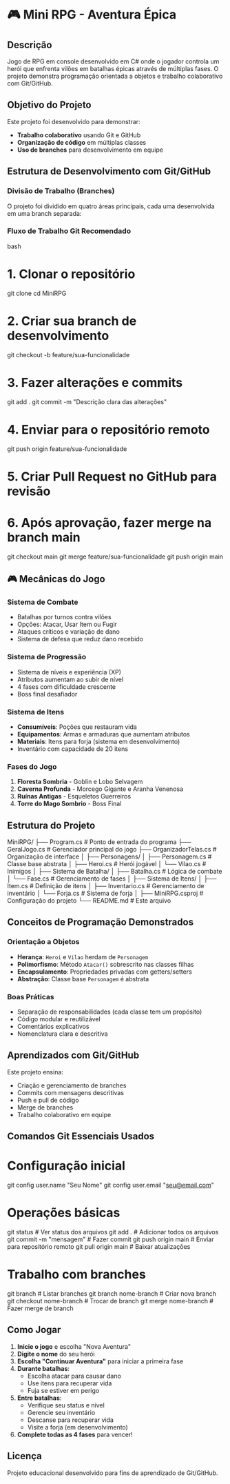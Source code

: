 # 🎮 Mini RPG - Aventura Épica

## Descrição
Jogo de RPG em console desenvolvido em C# onde o jogador controla um herói que enfrenta vilões em batalhas épicas através de múltiplas fases. O projeto demonstra programação orientada a objetos e trabalho colaborativo com Git/GitHub.

## Objetivo do Projeto
Este projeto foi desenvolvido para demonstrar:
- **Trabalho colaborativo** usando Git e GitHub
- **Organização de código** em múltiplas classes
- **Uso de branches** para desenvolvimento em equipe

## Estrutura de Desenvolvimento com Git/GitHub

### Divisão de Trabalho (Branches)
O projeto foi dividido em quatro áreas principais, cada uma desenvolvida em uma branch separada:


### Fluxo de Trabalho Git Recomendado

bash
# 1. Clonar o repositório
git clone <url-do-repositorio>
cd MiniRPG

# 2. Criar sua branch de desenvolvimento
git checkout -b feature/sua-funcionalidade

# 3. Fazer alterações e commits
git add .
git commit -m "Descrição clara das alterações"

# 4. Enviar para o repositório remoto
git push origin feature/sua-funcionalidade

# 5. Criar Pull Request no GitHub para revisão

# 6. Após aprovação, fazer merge na branch main
git checkout main
git merge feature/sua-funcionalidade
git push origin main

## 🎮 Mecânicas do Jogo

### Sistema de Combate
- Batalhas por turnos contra vilões
- Opções: Atacar, Usar Item ou Fugir
- Ataques críticos e variação de dano
- Sistema de defesa que reduz dano recebido

### Sistema de Progressão
- Sistema de níveis e experiência (XP)
- Atributos aumentam ao subir de nível
- 4 fases com dificuldade crescente
- Boss final desafiador

### Sistema de Itens
- **Consumíveis**: Poções que restauram vida
- **Equipamentos**: Armas e armaduras que aumentam atributos
- **Materiais**: Itens para forja (sistema em desenvolvimento)
- Inventário com capacidade de 20 itens

### Fases do Jogo
1. **Floresta Sombria** - Goblin e Lobo Selvagem
2. **Caverna Profunda** - Morcego Gigante e Aranha Venenosa
3. **Ruínas Antigas** - Esqueletos Guerreiros
4. **Torre do Mago Sombrio** - Boss Final

## Estrutura do Projeto

MiniRPG/
├── Program.cs              # Ponto de entrada do programa
├── GeralJogo.cs           # Gerenciador principal do jogo
├── OrganizadorTelas.cs    # Organização de interface
│
├── Personagens/
│   ├── Personagem.cs      # Classe base abstrata
│   ├── Heroi.cs          # Herói jogável
│   └── Vilao.cs          # Inimigos
│
├── Sistema de Batalha/
│   ├── Batalha.cs        # Lógica de combate
│   └── Fase.cs           # Gerenciamento de fases
│
├── Sistema de Itens/
│   ├── Item.cs           # Definição de itens
│   ├── Inventario.cs     # Gerenciamento de inventário
│   └── Forja.cs          # Sistema de forja
│
├── MiniRPG.csproj        # Configuração do projeto
└── README.md             # Este arquivo

## Conceitos de Programação Demonstrados

### Orientação a Objetos
- **Herança**: `Heroi` e `Vilao` herdam de `Personagem`
- **Polimorfismo**: Método `Atacar()` sobrescrito nas classes filhas
- **Encapsulamento**: Propriedades privadas com getters/setters
- **Abstração**: Classe base `Personagem` é abstrata

### Boas Práticas
- Separação de responsabilidades (cada classe tem um propósito)
- Código modular e reutilizável
- Comentários explicativos
- Nomenclatura clara e descritiva

## Aprendizados com Git/GitHub

Este projeto ensina:
- Criação e gerenciamento de branches
- Commits com mensagens descritivas
- Push e pull de código
- Merge de branches
- Trabalho colaborativo em equipe

## Comandos Git Essenciais Usados

# Configuração inicial
git config user.name "Seu Nome"
git config user.email "seu@email.com"

# Operações básicas
git status                    # Ver status dos arquivos
git add .                     # Adicionar todos os arquivos
git commit -m "mensagem"      # Fazer commit
git push origin main          # Enviar para repositório remoto
git pull origin main          # Baixar atualizações

# Trabalho com branches
git branch                    # Listar branches
git branch nome-branch        # Criar nova branch
git checkout nome-branch      # Trocar de branch
git merge nome-branch         # Fazer merge de branch

## Como Jogar

1. **Inicie o jogo** e escolha "Nova Aventura"
2. **Digite o nome** do seu herói
3. **Escolha "Continuar Aventura"** para iniciar a primeira fase
4. **Durante batalhas**:
   - Escolha atacar para causar dano
   - Use itens para recuperar vida
   - Fuja se estiver em perigo
5. **Entre batalhas**:
   - Verifique seu status e nível
   - Gerencie seu inventário
   - Descanse para recuperar vida
   - Visite a forja (em desenvolvimento)
6. **Complete todas as 4 fases** para vencer!

## Licença
Projeto educacional desenvolvido para fins de aprendizado de Git/GitHub.
